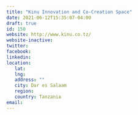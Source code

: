 ```yaml
---
title: "Kinu Innovation and Co-Creation Space"
date: 2021-06-12T15:35:07-04:00
draft: true
id: 150
website: http://www.kinu.co.tz/
website-inactive: 
twitter: 
facebook: 
linkedin: 
location: 
   lat: 
   lng: 
   address: ""
   city: Dar es Salaam
   region: 
   country: Tanzania
email: 
---
```


